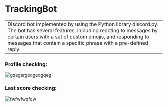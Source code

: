 # TrackingBot
<table>
<tr>
<td>
  Discord bot implemented by using the Python library discord.py. The bot has several features, including reacting to messages by certain users with a set of custom emojis, and responding to messages that contain a specific phrase with a pre-defined reply.
</td>
</tr>
</table>

### Profile checking:

![gqegergeqgeqgqeg](https://github.com/hewwodarkness/discordbot/assets/66019326/4c7cb6f4-0cbd-4c79-b0fa-415ab367a643)

### Last score checking:

![fwfwfwqfqw](https://github.com/hewwodarkness/discordbot/assets/66019326/5dd6acf7-8ea7-43f7-a843-4fc280d264a1)

